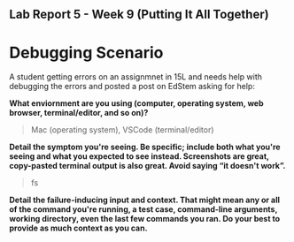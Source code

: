 ## Lab Report 5 - Week 9 (Putting It All Together)

# Debugging Scenario 

A student getting errors on an assignmnet in 15L and needs help with debugging the errors and posted a post on EdStem asking for help:

**What enviornment are you using (computer, operating system, web browser, terminal/editor, and so on)?**

> Mac (operating system), VSCode (terminal/editor)

**Detail the symptom you're seeing. Be specific; include both what you're seeing and what you expected to see instead. 
Screenshots are great, copy-pasted terminal output is also great. Avoid saying “it doesn't work”.**

> fs

**Detail the failure-inducing input and context. That might mean any or all of the command you're running, a test case, 
command-line arguments, working directory, even the last few commands you ran. Do your best to provide as much context as you can.**

> 


